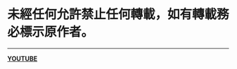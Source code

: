 # 未經任何允許禁止任何轉載，如有轉載務必標示原作者。
***
[**YOUTUBE**](https://www.youtube.com/channel/UCzDOCivc0CXYF4CY9Eg4CxA) 
